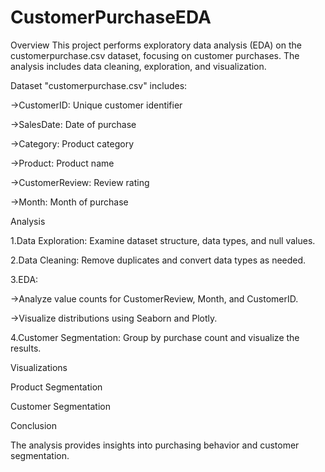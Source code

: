 # CustomerPurchaseEDA
Overview
This project performs exploratory data analysis (EDA) on the customerpurchase.csv dataset, focusing on customer purchases. The analysis includes data cleaning, exploration, and visualization.

Dataset
"customerpurchase.csv" includes:

->CustomerID: Unique customer identifier

->SalesDate: Date of purchase

->Category: Product category

->Product: Product name

->CustomerReview: Review rating

->Month: Month of purchase


Analysis

1.Data Exploration: Examine dataset structure, data types, and null values.

2.Data Cleaning: Remove duplicates and convert data types as needed.

3.EDA:

->Analyze value counts for CustomerReview, Month, and CustomerID.

->Visualize distributions using Seaborn and Plotly.

4.Customer Segmentation: Group by purchase count and visualize the results.







Visualizations





Product Segmentation






Customer Segmentation





Conclusion

The analysis provides insights into purchasing behavior and customer segmentation.
